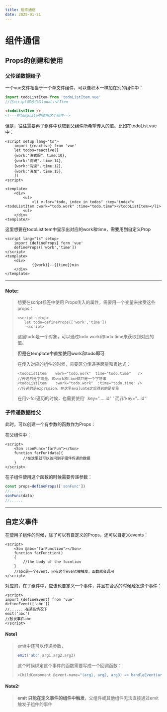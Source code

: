 ```yaml
---
title: 组件通信
date: 2025-01-21
---
```


# 组件通信

## Props的创建和使用

### 父传递数据给子

一个vue文件相当于一个单文件组件，可以像积木一样加在别的组件中：

````js
import todoListItem from 'todoListItem.vue'
//在script部分引入todoListItem
````

```html
<todoListItem />
<!---在template中使用这个组件-->
```

但是，往往需要再子组件中获取到父组件所希望传入的值。比如在todoList.vue中：

```vue
<script setup lang="ts">
	import {reactive} from 'vue'
	let todos=reactive([
	{work:"洗衣服"，time:10},
	{work:"洗碗"，time:14},
	{work:"洗澡"，time:12},
	{work:"洗车"，time:15},
	])
<script>

<template>
	<div>
		<ul>
			<li v-for="todo, index in todos" :key="index"><todoListItem :work="todo.work" :time="todo.time"></todoListItem></li>
		<ul>
	</div>
<template/>

```

这里想要在todoListItem中显示出对应的work和time，需要用到自定义Prop

```vue
<script lang="ts" setup>
	import {defineProps} form 'vue'
	defineProps(['work','time'])
</script>
<template>
	<div>
        	{{work}}--{{time}}min
    </div>
</template>
```

---

### Note:

>   想要在script标签中使用 Props传入的属性，需要用一个变量来接受这些props：
>
>   ```vue
>   <script setup>
>      let todo=defineProps(['work','time'])
>       <script>
>   ```
>
>   这里todo是一个对象，可以通过todo.work和todo.time来获取到对应的值。
>
>   **但是在template中直接使用work和todo即可**

>在传入对应的组件的时候，需要区分传递字面量和表达式：
>
>```vue
><todoListItem    work="todo.work"  time="todo.time"   />
>//传递的是字面量，即work和time都只是一个字符串
><todoListItem    :work="todo.work"  :time="todo.time" />
>//传递的是exprssion，在这里evaluate之后得到的是变量
>```
>
>在用v-for遍历的时候，也需要使用'  :key=".....id" ' 而非'key="...id"'

### 子传递数据给父

此时，可以创建一个有参数的函数作为Props：

在父组件中：

```vue
<script>
    <Son :sonFunc="farFun"></Son>
	function farFun(data){
        //在这里就可以访问到子组件传递的数据
    }
</script>
```

在子组件使用这个函数的时候需要传递参数：

```js
const props=defineProps(['sonFunc'])
//......
sonFunc(data)
//......
```

---

## 自定义事件

在使用子组件的时候，除了可以有自定义的Props，还可以自定义events：

```vue
<script>
    <Son @abc="farFunction"></Son>
	function farFunction()
	{
		//the body of the fucntion
	}
	//abc是一个event，只有这个event被触发，函数就会调用
</script>
```

对应的，在子组件中，应该也要定义一个事件，并且在合适的时候触发这个事件：

```vue
<script>
import {defineEvent} from 'vue'
defineEvent(['abc'])
//.......在某些情况下
emit('abc')
//触发事件abc
</script>
```

#### Note1
>   emit中还可以传递参数，
>
>   ```js
>   emit('abc',arg1,arg2,arg3)
>   ```
>
>    这个时候绑定这个事件的函数需要写成一个回调函数：
>
>   ```js
>   <ChildComponent @event-name="(arg1, arg2, arg3) => handleEvent(arg1, arg2, arg3)" />
>   ```
#### Note2:

>**emit 只能在定义事件的组件中触发**，父组件或其他组件无法直接通过emit触发子组件的事件









